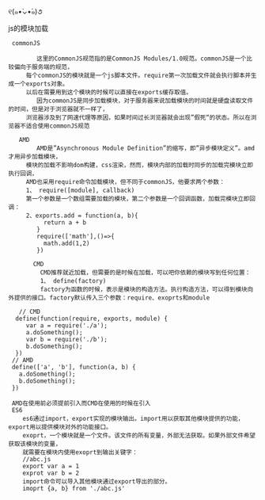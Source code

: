 ୧(๑•̀⌄•́๑)૭



js的模块加载

     commonJS

            这里的CommonJS规范指的是CommonJS Modules/1.0规范。commonJS是一个比较偏向于服务端的规范，
         每个commonJS的模块就是一个js脚本文件。require第一次加载文件就会执行脚本并生成一个exports对象。
         以后在需要用到这个模块的时候可以直接在exports缓存取值。
            因为commonJS是同步加载模块，对于服务器来说加载模块的时间就是硬盘读取文件的时间，但是对于浏览器就不一样了，
         浏览器涉及到了网速代理等原因，如果时间过长浏览器就会出现”假死“的状态。所以在浏览器不适合使用commonJS规范
         
       AMD
            AMD是”Asynchronous Module Definition”的缩写，即”异步模块定义”。amd才用异步加载模块，
         模块的加载不影响dom构建，css渲染，然而，模块内部的加载时同步的加载完模块立即执行回调，
         AMD也采用require命令加载模块，但不同于commonJS，他要求两个参数：
         1、 require([module], callback)
         第一个参数是一个数组需要加载的模块，第二个参数是一个回调函数，加载完模块立即回调：
         2、exports.add = function(a, b){
              return a + b 
            }
            require(['math'],()=>{
              math.add(1,2)
            })

           CMD
             CMD推荐就近加载，但需要的是时候在加载，可以吧你依赖的模块写到任何位置：
             1、 define(factory)
             factory为函数的时候，表示是模块的构造方法。执行构造方法，可以得到模块向外提供的接口。factory默认传入三个参数：require、exoprts和module

       // CMD
      define(function(require, exports, module) {
         var a = require('./a');
         a.doSomething();
         var b = require('./b');
         b.doSomething();
      })
     // AMD
     define(['a', 'b'], function(a, b) {
       a.doSomething();
       b.doSomething();
     })

     AMD在使用前必须提前引入而CMD在使用的时候在引入
     ES6
        es6通过import，export实现的模块输出。import用以获取其他模块提供的功能，export用以提供模块对外的功能接口。
        exoprt，一个模块就是一个文件。该文件的所有变量，外部无法获取。如果外部文件希望获取该模块的变量，
        就需要在模块内使用exoprt到输出关键字：
        //abc.js
        export var a = 1
        exprot var b = 2
        import命令可以导入其他模块通过export导出的部分。
        imoprt {a, b} from './abc.js'







